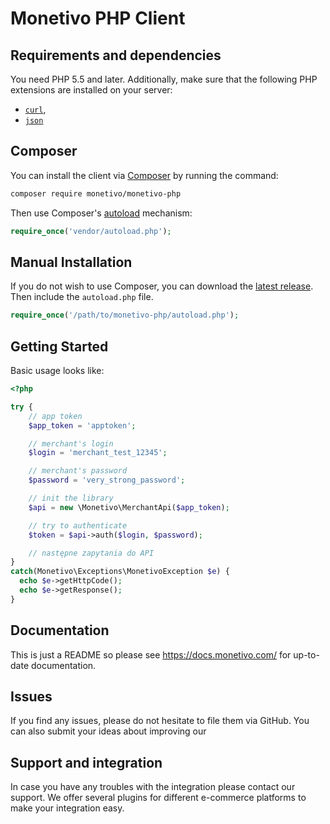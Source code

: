 # Monetivo PHP Client

## Requirements and dependencies

You need PHP 5.5 and later. Additionally, make sure that the following PHP extensions are installed on your server:
- [`curl`](https://secure.php.net/manual/en/book.curl.php),
- [`json`](https://secure.php.net/manual/en/book.json.php)


## Composer

You can install the client via [Composer](http://getcomposer.org/) by running the command:

```bash
composer require monetivo/monetivo-php
```

Then use Composer's [autoload](https://getcomposer.org/doc/00-intro.md#autoloading) mechanism:

```php
require_once('vendor/autoload.php');
```

## Manual Installation

If you do not wish to use Composer, you can download the [latest release](https://github.com/monetivo/monetivo-php/releases). Then include the `autoload.php` file.

```php
require_once('/path/to/monetivo-php/autoload.php');
```

## Getting Started

Basic usage looks like:

```php
<?php

try {
    // app token
    $app_token = 'apptoken';

    // merchant's login
    $login = 'merchant_test_12345';

    // merchant's password
    $password = 'very_strong_password';

    // init the library
    $api = new \Monetivo\MerchantApi($app_token);

    // try to authenticate
    $token = $api->auth($login, $password);

    // następne zapytania do API
}
catch(Monetivo\Exceptions\MonetivoException $e) {
  echo $e->getHttpCode();
  echo $e->getResponse();
}
```

## Documentation

This is just a README so please see https://docs.monetivo.com/ for up-to-date documentation.

## Issues

If you find any issues, please do not hesitate to file them via GitHub. You can also submit your ideas about improving our


## Support and integration
In case you have any troubles with the integration please contact our support. We offer several plugins for different e-commerce platforms to make your integration easy. 